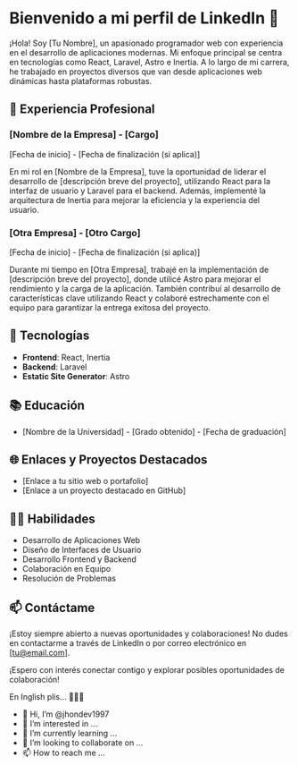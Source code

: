 # Bienvenido a mi perfil de LinkedIn 👋

¡Hola! Soy [Tu Nombre], un apasionado programador web con experiencia en el desarrollo de aplicaciones modernas. Mi enfoque principal se centra en tecnologías como React, Laravel, Astro e Inertia. A lo largo de mi carrera, he trabajado en proyectos diversos que van desde aplicaciones web dinámicas hasta plataformas robustas.

## 💼 Experiencia Profesional

### [Nombre de la Empresa] - [Cargo]
[Fecha de inicio] - [Fecha de finalización (si aplica)]

En mi rol en [Nombre de la Empresa], tuve la oportunidad de liderar el desarrollo de [descripción breve del proyecto], utilizando React para la interfaz de usuario y Laravel para el backend. Además, implementé la arquitectura de Inertia para mejorar la eficiencia y la experiencia del usuario.

### [Otra Empresa] - [Otro Cargo]
[Fecha de inicio] - [Fecha de finalización (si aplica)]

Durante mi tiempo en [Otra Empresa], trabajé en la implementación de [descripción breve del proyecto], donde utilicé Astro para mejorar el rendimiento y la carga de la aplicación. También contribuí al desarrollo de características clave utilizando React y colaboré estrechamente con el equipo para garantizar la entrega exitosa del proyecto.

## 🚀 Tecnologías

- **Frontend**: React, Inertia
- **Backend**: Laravel
- **Estatic Site Generator**: Astro

## 📚 Educación

- [Nombre de la Universidad] - [Grado obtenido] - [Fecha de graduación]

## 🌐 Enlaces y Proyectos Destacados

- [Enlace a tu sitio web o portafolio]
- [Enlace a un proyecto destacado en GitHub]

## 👨‍💻 Habilidades

- Desarrollo de Aplicaciones Web
- Diseño de Interfaces de Usuario
- Desarrollo Frontend y Backend
- Colaboración en Equipo
- Resolución de Problemas

## 📫 Contáctame

¡Estoy siempre abierto a nuevas oportunidades y colaboraciones! No dudes en contactarme a través de LinkedIn o por correo electrónico en [tu@email.com].

¡Espero con interés conectar contigo y explorar posibles oportunidades de colaboración!



En Inglish plis... 😬😁😂 

- 👋 Hi, I’m @jhondev1997
- 👀 I’m interested in ...
- 🌱 I’m currently learning ...
- 💞️ I’m looking to collaborate on ...
- 📫 How to reach me ...

<!---
jhondev1997/jhondev1997 is a ✨ special ✨ repository because its `README.md` (this file) appears on your GitHub profile.
You can click the Preview link to take a look at your changes.
--->

